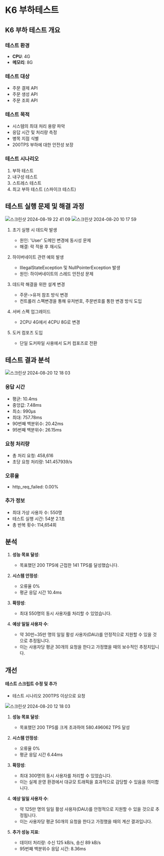 # K6 부하테스트

## K6 부하 테스트 개요

### 테스트 환경
- **CPU**: 4G
- **메모리**: 8G

### 테스트 대상
- 주문 결제 API
- 주문 생성 API
- 주문 조회 API

### 테스트 목적
- 시스템의 최대 처리 용량 파악
- 응답 시간 및 처리량 측정
- 병목 지점 식별
- 200TPS 부하에 대한 안전성 보장

### 테스트 시나리오
1. 부하 테스트
2. 내구성 테스트
3. 스트레스 테스트
4. 최고 부하 테스트 (스파이크 테스트)

## 테스트 실행 문제 및 해결 과정
![스크린샷 2024-08-19 22 41 09](https://github.com/user-attachments/assets/6fc7f7e4-da31-4ce2-85a3-4bbb303ec27f)
![스크린샷 2024-08-20 10 17 59](https://github.com/user-attachments/assets/47d6b80e-4941-46b1-bebb-e34885547952)

1. 초기 실행 시 데드락 발생
   - 원인: 'User' 도메인 변경에 동시성 문제
   - 해결: 락 적용 후 재시도

2. 하이버네이트 관련 예외 발생
   - IllegalStateException 및 NullPointerException 발생
   - 원인: 하이버네이트의 스레드 안전성 문제

3. 데드락 해결을 위한 설계 변경
   - 주문->유저 참조 방식 변경
   - 컨트롤러 스펙변경을 통해 유저번호, 주문번호를 통한 변경 방식 도입

4. 서버 스펙 업그레이드
   - 2CPU 4G에서 4CPU 8G로 변경

5. 도커 컴포즈 도입
   - 단일 도커파일 사용에서 도커 컴포즈로 전환

## 테스트 결과 분석
![스크린샷 2024-08-20 12 18 03](https://github.com/user-attachments/assets/011747eb-fab6-4a33-a9fd-f4a4f2b2174a)

### 응답 시간
- 평균: 10.4ms
- 중앙값: 7.48ms
- 최소: 990μs
- 최대: 757.78ms
- 90번째 백분위수: 20.42ms
- 95번째 백분위수: 26.15ms

### 요청 처리량
- 총 처리 요청: 458,616
- 초당 요청 처리량: 141.457939/s

### 오류율
- http_req_failed: 0.00%

### 추가 정보
- 최대 가상 사용자 수: 550명
- 테스트 실행 시간: 54분 2.1초
- 총 반복 횟수: 114,654회


## 분석
1. **성능 목표 달성**:
   - 목표했던 200 TPS에 근접한 141 TPS를 달성했습니다.

2. **시스템 안정성**:
   - 오류율 0%
   - 평균 응답 시간 10.4ms

3. **확장성**:
   - 최대 550명의 동시 사용자를 처리할 수 있었습니다.

4. **예상 일일 사용자 수**:
   - 약 30만~35만 명의 일일 활성 사용자(DAU)를 안정적으로 지원할 수 있을 것으로 추정됩니다.
   - 이는 사용자당 평균 30개의 요청을 한다고 가정했을 때의 보수적인 추정치입니다.

## 개선
#### 테스트 스크립트 수정 및 추가
- 테스트 시나리오 200TPS 이상으로 요청

![스크린샷 2024-08-20 12 18 03](https://github.com/user-attachments/assets/f298eb26-68c8-46fe-8bd1-b670c5c53813)
1. **성능 목표 달성**:
   - 목표했던 200 TPS를 크게 초과하여 580.496062 TPS 달성

2. **시스템 안정성**:
   - 오류율 0%
   - 평균 응답 시간 6.44ms

3. **확장성**:
   - 최대 300명의 동시 사용자를 처리할 수 있었습니다.
   - 이는 실제 운영 환경에서 대규모 트래픽을 효과적으로 감당할 수 있음을 의미합니다.

4. **예상 일일 사용자 수**:
   - 약 125만 명의 일일 활성 사용자(DAU)를 안정적으로 지원할 수 있을 것으로 추정됩니다.
   - 이는 사용자당 평균 50개의 요청을 한다고 가정했을 때의 계산 결과입니다.

5. **추가 성능 지표**:
   - 데이터 처리량: 수신 125 kB/s, 송신 89 kB/s
   - 95번째 백분위수 응답 시간: 8.36ms
